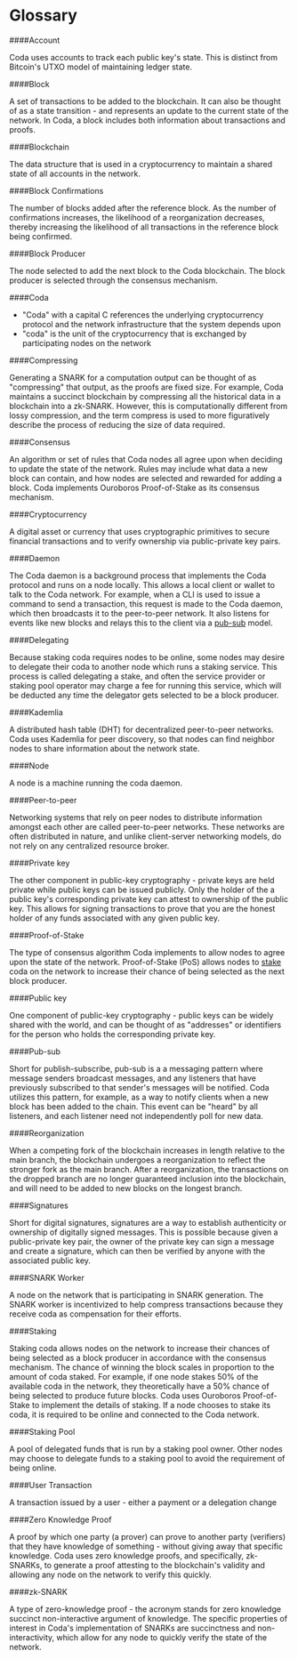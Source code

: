 # Glossary

####Account

Coda uses accounts to track each public key's state. This is distinct from Bitcoin's UTXO model of maintaining ledger state.

####Block

A set of transactions to be added to the blockchain. It can also be thought of as a state transition - and represents an update to the current state of the network. In Coda, a block includes both information about transactions and proofs.

####Blockchain

The data structure that is used in a cryptocurrency to maintain a shared state of all accounts in the network. 

####Block Confirmations

The number of blocks added after the reference block. As the number of confirmations increases, the likelihood of a reorganization decreases, thereby increasing the likelihood of all transactions in the reference block being confirmed.

####Block Producer

The node selected to add the next block to the Coda blockchain. The block producer is selected through the consensus mechanism.

####Coda

- "Coda" with a capital C references the underlying cryptocurrency protocol and the network infrastructure that the system depends upon
- "coda" is the unit of the cryptocurrency that is exchanged by participating nodes on the network

####Compressing

Generating a SNARK for a computation output can be thought of as "compressing" that output, as the proofs are fixed size. For example, Coda maintains a succinct blockchain by compressing all the historical data in a blockchain into a zk-SNARK. However, this is computationally different from lossy compression, and the term compress is used to more figuratively describe the process of reducing the size of data required.

####Consensus

An algorithm or set of rules that Coda nodes all agree upon when deciding to update the state of the network. Rules may include what data a new block can contain, and how nodes are selected and rewarded for adding a block. Coda implements Ouroboros Proof-of-Stake as its consensus mechanism.

####Cryptocurrency

A digital asset or currency that uses cryptographic primitives to secure financial transactions and to verify ownership via public-private key pairs.

####Daemon

The Coda daemon is a background process that implements the Coda protocol and runs on a node locally. This allows a local client or wallet to talk to the Coda network. For example, when a CLI is used to issue a command to send a transaction, this request is made to the Coda daemon, which then broadcasts it to the peer-to-peer network. It also listens for events like new blocks and relays this to the client via a [pub-sub](#pub-sub) model.

####Delegating

Because staking coda requires nodes to be online, some nodes may desire to delegate their coda to another node which runs a staking service. This process is called delegating a stake, and often the service provider or staking pool operator may charge a fee for running this service, which will be deducted any time the delegator gets selected to be a block producer.

####Kademlia

A distributed hash table (DHT) for decentralized peer-to-peer networks. Coda uses Kademlia for peer discovery, so that nodes can find neighbor nodes to share information about the network state.

####Node

A node is a machine running the coda daemon.

####Peer-to-peer

Networking systems that rely on peer nodes to distribute information amongst each other are called peer-to-peer networks. These networks are often distributed in nature, and unlike client-server networking models, do not rely on any centralized resource broker.

####Private key

The other component in public-key cryptography - private keys are held private while public keys can be issued publicly. Only the holder of the a public key's corresponding private key can attest to ownership of the public key. This allows for signing transactions to prove that you are the honest holder of any funds associated with any given public key.

####Proof-of-Stake

The type of consensus algorithm Coda implements to allow nodes to agree upon the state of the network. Proof-of-Stake (PoS) allows nodes to [stake](#staking) coda on the network to increase their chance of being selected as the next block producer.

####Public key

One component of public-key cryptography - public keys can be widely shared with the world, and can be thought of as "addresses" or identifiers for the person who holds the corresponding private key.

####Pub-sub

Short for publish-subscribe, pub-sub is a a messaging pattern where message senders broadcast messages, and any listeners that have previously subscribed to that sender's messages will be notified. Coda utilizes this pattern, for example, as a way to notify clients when a new block has been added to the chain. This event can be "heard" by all listeners, and each listener need not independently poll for new data.

####Reorganization

When a competing fork of the blockchain increases in length relative to the main branch, the blockchain undergoes a reorganization to reflect the stronger fork as the main branch. After a reorganization, the transactions on the dropped branch are no longer guaranteed inclusion into the blockchain, and will need to be added to new blocks on the longest branch.

####Signatures

Short for digital signatures, signatures are a way to establish authenticity or ownership of digitally signed messages. This is possible because given a public-private key pair, the owner of the private key can sign a message and create a signature, which can then be verified by anyone with the associated public key.

####SNARK Worker

A node on the network that is participating in SNARK generation.  The SNARK worker is incentivized to help compress transactions because they receive coda as compensation for their efforts.

####Staking

Staking coda allows nodes on the network to increase their chances of being selected as a block producer in accordance with the consensus mechanism. The chance of winning the block scales in proportion to the amount of coda staked. For example, if one node stakes 50% of the available coda in the network, they theoretically have a 50% chance of being selected to produce future blocks. Coda uses Ouroboros Proof-of-Stake to implement the details of staking. If a node chooses to stake its coda, it is required to be online and connected to the Coda network.

####Staking Pool

A pool of delegated funds that is run by a staking pool owner. Other nodes may choose to delegate funds to a staking pool to avoid the requirement of being online.

####User Transaction

A transaction issued by a user - either a payment or a delegation change

####Zero Knowledge Proof

A proof by which one party (a prover) can prove to another party (verifiers) that they have knowledge of something - without giving away that specific knowledge. Coda uses zero knowledge proofs, and specifically, zk-SNARKs, to generate a proof attesting to the blockchain's validity and allowing any node on the network to verify this quickly.

####zk-SNARK

A type of zero-knowledge proof - the acronym stands for zero knowledge succinct non-interactive argument of knowledge. The specific properties of interest in Coda's implementation of SNARKs are succinctness and non-interactivity, which allow for any node to quickly verify the state of the network.
